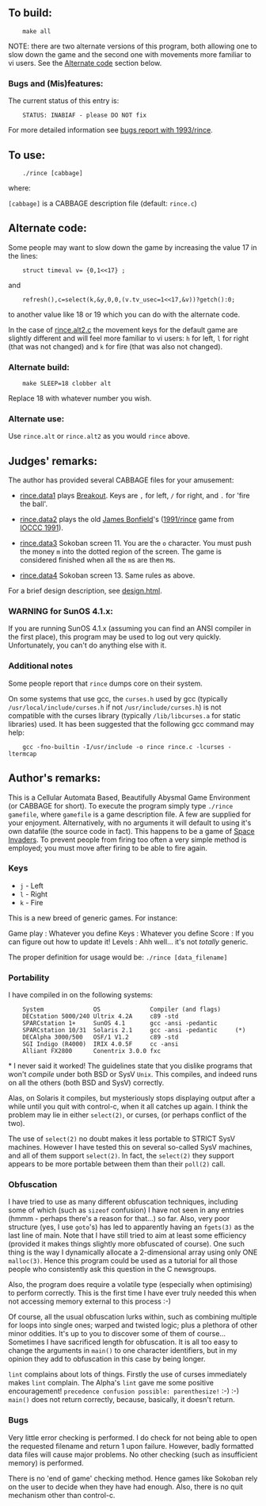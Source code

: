 ## To build:

``` <!---sh-->
    make all
```

NOTE: there are two alternate versions of this program, both allowing one to
slow down the game and the second one with movements more familiar to vi users.
See the [Alternate code](#alternate-code) section below.


### Bugs and (Mis)features:

The current status of this entry is:

```
    STATUS: INABIAF - please DO NOT fix
```

For more detailed information see [bugs report with 1993/rince](../../bugs.html#1993_rince).


## To use:

``` <!---sh-->
    ./rince [cabbage]
```

where:

`[cabbage]` is a CABBAGE description file  (default: `rince.c`)


## Alternate code:

Some people may want to slow down the game by increasing the
value 17 in the lines:


``` <!---c-->
    struct timeval v= {0,1<<17} ;
```

and

``` <!---c-->
    refresh(),c=select(k,&y,0,0,(v.tv_usec=1<<17,&v))?getch():0;
```

to another value like 18 or 19 which you can do with the alternate code.

In the case of [rince.alt2.c](%%REPO_URL%%/1993/rince/rince.alt2.c) the movement keys for the default
game are slightly different and will feel more familiar to vi users: `h` for
left, `l` for right (that was not changed) and `k` for fire (that was also not
changed).


### Alternate build:

``` <!---sh-->
    make SLEEP=18 clobber alt
```

Replace 18 with whatever number you wish.


### Alternate use:

Use `rince.alt` or `rince.alt2` as you would `rince` above.


## Judges' remarks:

The author has provided several CABBAGE files for your amusement:

- [rince.data1](%%REPO_URL%%/1993/rince/rince.data1) plays
[Breakout](https://en.wikipedia.org/wiki/Breakout_&#x28;video_game&#x29;).  Keys are `,`
for left, `/` for right, and `.` for 'fire the ball'.

- [rince.data2](%%REPO_URL%%/1993/rince/rince.data2) plays the old [James Bonfield](../../authors.html#James_Bonfield)'s
([1991/rince](../../1991/rince/index.html) game from [IOCCC
1991](../../1991/index.html)).

- [rince.data3](%%REPO_URL%%/1993/rince/rince.data3) Sokoban screen 11. You are the `o` character.
You must push the money `m` into the dotted region of the screen. The game is
considered finished when all the `m`s are then `M`s.

- [rince.data4](%%REPO_URL%%/1993/rince/rince.data4) Sokoban screen 13. Same rules as above.

For a brief design description, see [design.html](design.html).


### WARNING for SunOS 4.1.x:

If you are running SunOS 4.1.x (assuming you can find an ANSI
compiler in the first place), this program may be used to log
out very quickly.  Unfortunately, you can't do anything else
with it.


### Additional notes

Some people report that `rince` dumps core on their system.

On some systems that use gcc, the `curses.h` used by gcc (typically
`/usr/local/include/curses.h` if not `/usr/include/curses.h`) is not compatible
with the curses library (typically `/lib/libcurses.a` for static libraries)
used. It has been suggested that the following gcc command may help:


``` <!---sh-->
    gcc -fno-builtin -I/usr/include -o rince rince.c -lcurses -ltermcap
```


## Author's remarks:

This is a Cellular Automata Based, Beautifully Abysmal Game Environment (or
CABBAGE for short). To execute the program simply type `./rince gamefile`,
where `gamefile` is a game description file. A few are supplied for your
enjoyment. Alternatively, with no arguments it will default to using it's own
datafile (the source code in fact). This happens to be a game of [Space
Invaders](https://en.wikipedia.org/wiki/Space_Invaders).
To prevent people from firing too often a very simple method is employed; you
must move after firing to be able to fire again.

### Keys

- `j`   -           Left
- `l`   -           Right
- `k`   -           Fire

This is a new breed of generic games. For instance:


Game play   : Whatever you define
Keys        : Whatever you define
Score       : If you can figure out how to update it!
Levels      : Ahh well... it's not *totally* generic.

The proper definition for usage would be: `./rince [data_filename]`


### Portability

I have compiled in on the following systems:

```
    System              OS              Compiler (and flags)
    DECstation 5000/240 Ultrix 4.2A     c89 -std
    SPARCstation 1+     SunOS 4.1       gcc -ansi -pedantic
    SPARCstation 10/31  Solaris 2.1     gcc -ansi -pedantic     (*)
    DECAlpha 3000/500   OSF/1 V1.2      c89 -std
    SGI Indigo (R4000)  IRIX 4.0.5F     cc -ansi
    Alliant FX2800      Conentrix 3.0.0 fxc
```

\* I never said it worked! The guidelines state that you dislike programs that
won't *compile* under both BSD or SysV `Unix`. This compiles, and indeed runs
on all the others (both BSD and SysV) correctly.

Alas, on Solaris it compiles, but mysteriously stops displaying output
after a while until you quit with control-c, when it all catches up again.
I think the problem may lie in either `select(2)`, or curses, (or perhaps
conflict of the two).

The use of `select(2)` no doubt makes it less portable to STRICT SysV machines.
However I have tested this on several so-called SysV machines, and all of them
support `select(2)`. In fact, the `select(2)` they support appears to be more
portable between them than their `poll(2)` call.


### Obfuscation

I have tried to use as many different obfuscation techniques, including
some of which (such as `sizeof` confusion) I have not seen in any entries
(hmmm - perhaps there's a reason for that...) so far. Also, very poor
structure (yes, I use `goto`'s) has led to apparently having an `fgets(3)` as
the last line of main. Note that I have still tried to aim at least some
efficiency (provided it makes things slightly more obfuscated of course).
One such thing is the way I dynamically allocate a 2-dimensional array
using only ONE `malloc(3)`. Hence this program could be used as a tutorial
for all those people who consistently ask this question in the C
newsgroups.

Also, the program does require a volatile type (especially when
optimising) to perform correctly. This is the first time I have ever
truly needed this when not accessing memory external to this process :-)

Of course, all the usual obfuscation lurks within, such as combining
multiple for loops into single ones; warped and twisted logic; plus a
plethora of other minor oddities. It's up to you to discover some of them
of course... Sometimes I have sacrificed length for obfuscation. It is all
too easy to change the arguments in `main()` to one character identifiers, but
in my opinion they add to obfuscation in this case by being longer.

`lint` complains about lots of things. Firstly the use of curses immediately
makes `lint` complain. The Alpha's `lint` gave me some positive encouragement!
`precedence confusion possible: parenthesize!` :-) :-)
`main()` does not return correctly, because, basically, it doesn't return.

### Bugs

Very little error checking is performed. I do check for not being able to
open the requested filename and return 1 upon failure. However, badly
formatted data files will cause major problems. No other checking (such as
insufficient memory) is performed.

There is no 'end of game' checking method. Hence games like Sokoban rely
on the user to decide when they have had enough. Also, there is no quit
mechanism other than control-c.


<!--

    Copyright © 1984-2024 by Landon Curt Noll. All Rights Reserved.

    You are free to share and adapt this file under the terms of this license:

        Creative Commons Attribution-ShareAlike 4.0 International (CC BY-SA 4.0)

    For more information, see:

        https://creativecommons.org/licenses/by-sa/4.0/

-->
